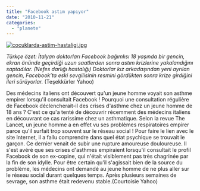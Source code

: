```yaml
---
title: "Facebook astım yapıyor"
date: "2010-11-21"
categories: 
  - "planete"
---
```


[![cocuklarda-astim-hastaligi.jpg](/uploads/2010/11/cocuklarda-astim-hastaligi.jpg)](/uploads/2010/11/cocuklarda-astim-hastaligi.jpg "cocuklarda-astim-hastaligi.jpg")

_Türkçe özet: İtalyan doktorları Facebook bağımlısı 18 yaşında bir gencin, ekran önünde geçirdiği uzun saatlerden sonra astım krizlerine yakalandığını saptadılar. (Nefes darlığı hastalığı) Doktorlar kız arkadaşından yeni ayrılan gencin, Facebook’ta eski sevgilisinin resmini gördükten sonra krize girdiğini ileri sürüyorlar._ (Teşekkürler Yahoo)

Des médecins italiens ont découvert qu'un jeune homme voyait son asthme empirer lorsqu'il consultait Facebook ! Pourquoi une consultation régulière de Facebook déclencherait-il des crises d'asthme chez un jeune homme de 18 ans ? C'est ce qu'a tenté de découvrir récemment des médecins italiens en découvrant ce cas rarissime chez un asthmatique. Selon la revue The Lancet, un jeune homme a en effet vu ses problèmes respiratoires empirer parce qu'il surfait trop souvent sur le réseau social ! Pour faire le lien avec le site Internet, il a fallu comprendre dans quel état psychique se trouvait le garçon. Ce dernier venait de subir une rupture amoureuse douloureuse. Il s'est avéré que ses crises d'asthmes empiraient lorsqu'il consultait le profil Facebook de son ex-copine, qui n'était visiblement pas très chagrinée par la fin de son idylle. Pour être certain qu'il s'agissait bien de la source du problème, les médecins ont demandé au jeune homme de ne plus aller sur le réseau social durant quelques temps. Après plusieurs semaines de sevrage, son asthme était redevenu stable.(Courtoisie Yahoo)
